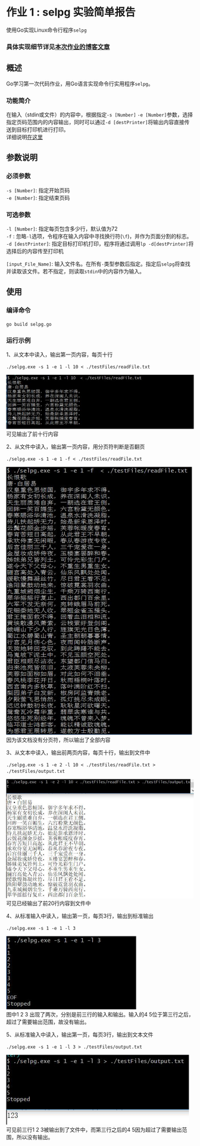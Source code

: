 # 作业 1 : selpg 实验简单报告
使用Go实现Linux命令行程序`selpg`
### 具体实现细节详见[本次作业的博客文章](https://www.asmodeus.cn/archives/507)
## 概述
Go学习第一次代码作业，用Go语言实现命令行实用程序`selpg`。
### 功能简介
在输入（stdin或文件）的内容中，根据指定`-s [Number]` `-e [Number]`参数，选择指定页码范围内的内容输出，同时可以通过`-d [destPrinter]`将输出内容直接传送到目标打印机进行打印。  
详细说明[在这里](https://www.ibm.com/developerworks/cn/linux/shell/clutil/index.html)

## 参数说明
### 必须参数
`-s [Number]`: 指定开始页码  
`-e [Number]`: 指定结束页码
### 可选参数
`-l [Number]`: 指定每页包含多少行，默认值为72  
`-f` : 忽略`-l`选项，令程序在输入内容中寻找换行符(`\f`)，并作为页面分割的标志。  
`-d [destPrinter]`: 指定目标打印机打印，程序将通过调用`lp -d[destPrinter]`将选择后的内容传至打印机

`[input_File_Name]`: 输入文件名。在所有`-`类型参数后指定。指定后`selpg`将查找并读取该文件。若不指定，则读取`stdin`中的内容作为输入。

## 使用
### 编译命令
`go build selpg.go`
### 运行示例
1、从文本中读入，输出第一页内容，每页十行  

`./selpg.exe -s 1 -e 1 -l 10 < ./testFiles/readFile.txt`   

![test1](https://github.com/haswelliris/ServiceComputing/blob/master/Homework%201/pictures/1.jpg)  
可见输出了前十行内容

2、从文件中读入，输出第一页内容，用分页符判断是否翻页  

`./selpg.exe -s 1 -e 1 -f < ./testFiles/readFile.txt`   

![test2](https://github.com/haswelliris/ServiceComputing/blob/master/Homework%201/pictures/2.jpg)  
因为该文档没有分页符，所以输出了全部内容

3、从文本中读入，输出前两页内容，每页十行，输出到文件中  

`./selpg.exe -s 1 -e 2 -l 10 < ./testFiles/readFile.txt > ./testFiles/output.txt`  

![test3](https://github.com/haswelliris/ServiceComputing/blob/master/Homework%201/pictures/3.jpg)  
可见已经输出了前20行内容到文件中 

4、从标准输入中读入，输出第一页，每页3行，输出到标准输出  

`./selpg.exe -s 1 -e 1 -l 3`  

![test4](https://github.com/haswelliris/ServiceComputing/blob/master/Homework%201/pictures/4.jpg)  
图中1 2 3 出现了两次，分别是前三行的输入和输出。输入的4 5位于第三行之后，超过了需要输出范围，故没有输出。  

5、从标准输入中读入，输出第一页，每页3行，输出到文本文件  

`./selpg.exe -s 1 -e 1 -l 3 > ./testFiles/output.txt`  

![test5](https://github.com/haswelliris/ServiceComputing/blob/master/Homework%201/pictures/5.jpg)  
可见前三行1 2 3被输出到了文件中，而第三行之后的4 5因为超过了需要输出范围，所以没有输出。 

